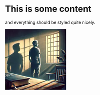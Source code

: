 # This is some content
and everything should be styled quite nicely.

![Image](./static/img/index.webp "some image")
